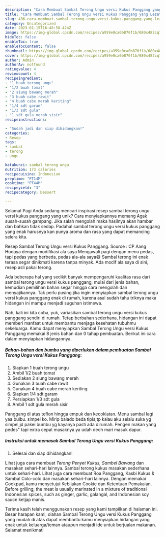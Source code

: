 ```yaml
---
description: "Cara Membuat Sambal Terong Ungu versi Kukus Panggang yang Lezat Sekali, Mantap"
title: "Cara Membuat Sambal Terong Ungu versi Kukus Panggang yang Lezat Sekali, Mantap"
slug: 436-cara-membuat-sambal-terong-ungu-versi-kukus-panggang-yang-lezat-sekali-mantap
category: Uncategorized
date: 2023-01-15T16:48:58.424Z
image: https://img-global.cpcdn.com/recipes/a959e0ca0b870f1b/680x482cq70/sambal-terong-ungu-versi-kukus-panggang-foto-resep-utama.jpg
hideToc: false
enableToc: true
enableTocContent: false
thumbnail: https://img-global.cpcdn.com/recipes/a959e0ca0b870f1b/680x482cq70/sambal-terong-ungu-versi-kukus-panggang-foto-resep-utama.jpg
cover: https://img-global.cpcdn.com/recipes/a959e0ca0b870f1b/680x482cq70/sambal-terong-ungu-versi-kukus-panggang-foto-resep-utama.jpg
author: Admin
authorAv: notfound
ratingvalue: 4
reviewcount: 4
recipeingredient:
- "1 buah terong ungu"
- "1/2 buah tomat"
- "2 siung bawang merah"
- "3 buah cabe rawit"
- "4 buah cabe merah keriting"
- "1/4 sdt garam"
- "1/3 sdt gula"
- "1 sdt gula merah sisir"
recipeinstructions:

- "Sudah jadi dan siap dihidangkan!"
categories:
- Resep
tags:
- sambal
- terong
- ungu

katakunci: sambal terong ungu 
nutrition: 173 calories
recipecuisine: Indonesian
preptime: "PT14M"
cooktime: "PT44M"
recipeyield: "3"
recipecategory: Dessert

---
```



Selamat Pagi Anda sedang mencari inspirasi resep sambal terong ungu versi kukus panggang yang unik? Cara menyiapkannya memang Agak susah-susah gampang. Jika salah mengolah maka hasilnya akan hambar dan bahkan tidak sedap. Padahal sambal terong ungu versi kukus panggang yang enak harusnya kan punya aroma dan rasa yang dapat memancing selera kita.


Resep Sambal Terong Ungu versi Kukus Panggang. Source : CP Aang Hudaya dengan modifikasi ala saya Mengawali pagi dengan menu pedas, tapi pedas yang berbeda, pedas ala-ala saya😅 Sambal terong ini enak terasa segar dinikmati karena tanpa minyak. Ada modif ala saya di sini, resep asli pakai terong.

Ada beberapa hal yang sedikit banyak mempengaruhi kualitas rasa dari sambal terong ungu versi kukus panggang, mulai dari jenis bahan, kemudian pemilihan bahan segar hingga cara mengolah dan menyajikannya. Tak perlu pusing jika ingin menyiapkan sambal terong ungu versi kukus panggang enak di rumah, karena asal sudah tahu triknya maka hidangan ini mampu menjadi suguhan istimewa.


Nah, kali ini kita coba, yuk, variasikan sambal terong ungu versi kukus panggang sendiri di rumah. Tetap berbahan sederhana, hidangan ini dapat memberi manfaat untuk membantu menjaga kesehatan tubuhmu sekeluarga. Kamu dapat menyiapkan Sambal Terong Ungu versi Kukus Panggang memakai 8 jenis bahan dan 0 tahap pembuatan. Berikut ini cara dalam menyiapkan hidangannya.

<!--inarticleads1-->

##### Bahan-bahan dan bumbu yang diperlukan dalam pembuatan Sambal Terong Ungu versi Kukus Panggang:

1. Siapkan 1 buah terong ungu
1. Ambil 1/2 buah tomat
1. Sediakan 2 siung bawang merah
1. Gunakan 3 buah cabe rawit
1. Gunakan 4 buah cabe merah keriting
1. Siapkan 1/4 sdt garam
1. Persiapkan 1/3 sdt gula
1. Ambil 1 sdt gula merah sisir


Panggang di atas teflon hingga empuk dan kecoklatan. Menu sambal lagi yaa buibu. simpel ko. Mirip balado beda tipis,tp kalau aku selalu suka yg simpel,jd pakei bumbu yg kayanya pasti ada dirumah. Pengen makan yang pedes&#34; tapi extra cepat masaknya.ya udah dech mari masuk dapur. 

<!--inarticleads2-->

##### Instruksi untuk memasak Sambal Terong Ungu versi Kukus Panggang:


1. Selesai dan siap dihidangkan!

Lihat juga cara membuat *Terong Penyet Kukus, Sambel Bawang* dan masakan sehari-hari lainnya. Sambal terong kukus masakan sederhana untuk sehari-hari. Lihat juga cara membuat Roa Panggang, Kasbi Kukus &amp; Sambal Colo-colo dan masakan sehari-hari lainnya. Dengan memakai Cookpad, kamu menyetujui Kebijakan Cookie dan Ketentuan Pemakaian. Before grilling, the meat is usually marinated in a mixture of traditional Indonesian spices, such as ginger, garlic, galangal, and Indonesian soy sauce ketjap manis. 

Terima kasih telah menggunakan resep yang kami tampilkan di halaman ini. Besar harapan kami, olahan Sambal Terong Ungu versi Kukus Panggang yang mudah di atas dapat membantu kamu menyiapkan hidangan yang enak untuk keluarga/teman ataupun menjadi ide untuk berjualan makanan. Selamat menikmati
